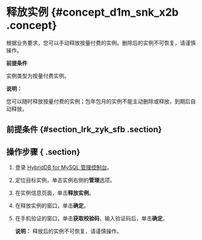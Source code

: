 # 释放实例 {#concept_d1m_snk_x2b .concept}

根据业务要求，您可以手动释放按量付费的实例。删除后的实例不可恢复，请谨慎操作。

**前提条件**

实例类型为按量付费实例。

**说明：** 

您可以随时释放按量付费的实例；包年包月的实例不能主动删除或释放，到期后自动释放。

## 前提条件 {#section_lrk_zyk_sfb .section}

## 操作步骤 { .section}

1.  登录 [HybridDB for MySQL 管理控制台](https://petadata.console.aliyun.com/)。
2.  定位目标实例，单击实例右侧的**管理**选项。
3.  在实例信息页面，单击**释放实例**。
4.  在释放实例的窗口，单击**确定**。
5.  在手机验证的窗口，单击**获取校验码**，输入验证码后，单击**确定**。

    **说明：** 释放后的实例不可恢复，请谨慎操作。



